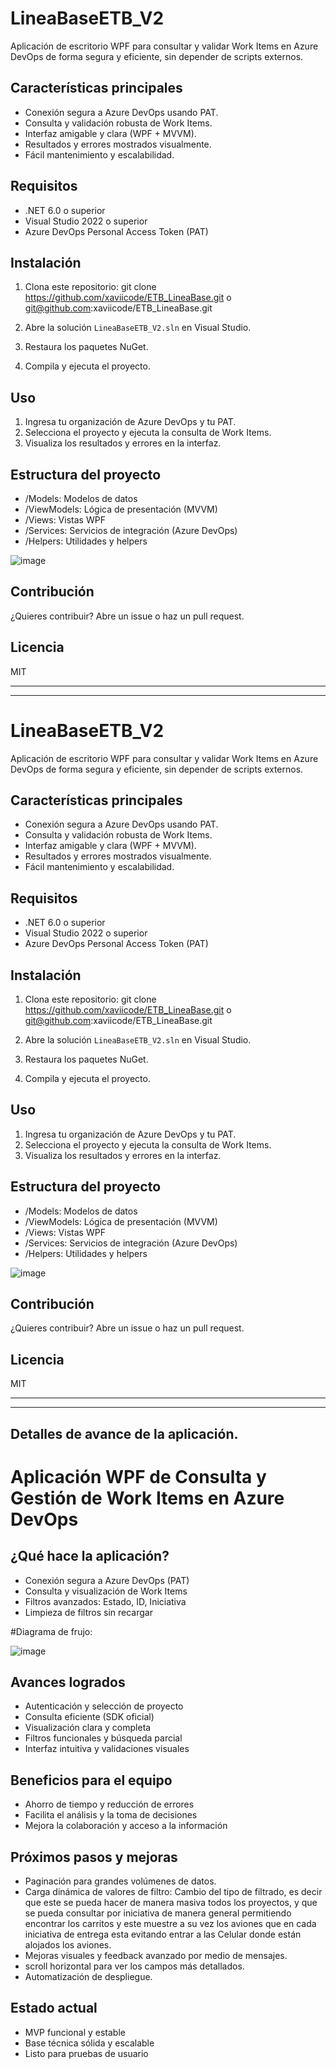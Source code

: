 # LineaBaseETB_V2

Aplicación de escritorio WPF para consultar y validar Work Items en Azure DevOps de forma segura y eficiente, sin depender de scripts externos.

## Características principales

- Conexión segura a Azure DevOps usando PAT.
- Consulta y validación robusta de Work Items.
- Interfaz amigable y clara (WPF + MVVM).
- Resultados y errores mostrados visualmente.
- Fácil mantenimiento y escalabilidad.

## Requisitos

- .NET 6.0 o superior
- Visual Studio 2022 o superior
- Azure DevOps Personal Access Token (PAT)

## Instalación

1. Clona este repositorio:
git clone https://github.com/xaviicode/ETB_LineaBase.git
o
git@github.com:xaviicode/ETB_LineaBase.git

2. Abre la solución `LineaBaseETB_V2.sln` en Visual Studio.
3. Restaura los paquetes NuGet.
4. Compila y ejecuta el proyecto.

## Uso

1. Ingresa tu organización de Azure DevOps y tu PAT.
2. Selecciona el proyecto y ejecuta la consulta de Work Items.
3. Visualiza los resultados y errores en la interfaz.

## Estructura del proyecto

- /Models: Modelos de datos
- /ViewModels: Lógica de presentación (MVVM)
- /Views: Vistas WPF
- /Services: Servicios de integración (Azure DevOps)
- /Helpers: Utilidades y helpers

![image](https://github.com/user-attachments/assets/3003944d-2037-4dcb-bf6e-956a20c359b7)


## Contribución

¿Quieres contribuir? Abre un issue o haz un pull request.

## Licencia

MIT

---
---

# LineaBaseETB_V2

Aplicación de escritorio WPF para consultar y validar Work Items en Azure DevOps de forma segura y eficiente, sin depender de scripts externos.

## Características principales

- Conexión segura a Azure DevOps usando PAT.
- Consulta y validación robusta de Work Items.
- Interfaz amigable y clara (WPF + MVVM).
- Resultados y errores mostrados visualmente.
- Fácil mantenimiento y escalabilidad.

## Requisitos

- .NET 6.0 o superior
- Visual Studio 2022 o superior
- Azure DevOps Personal Access Token (PAT)

## Instalación

1. Clona este repositorio:
git clone https://github.com/xaviicode/ETB_LineaBase.git
o
git@github.com:xaviicode/ETB_LineaBase.git

2. Abre la solución `LineaBaseETB_V2.sln` en Visual Studio.
3. Restaura los paquetes NuGet.
4. Compila y ejecuta el proyecto.

## Uso

1. Ingresa tu organización de Azure DevOps y tu PAT.
2. Selecciona el proyecto y ejecuta la consulta de Work Items.
3. Visualiza los resultados y errores en la interfaz.

## Estructura del proyecto

- /Models: Modelos de datos
- /ViewModels: Lógica de presentación (MVVM)
- /Views: Vistas WPF
- /Services: Servicios de integración (Azure DevOps)
- /Helpers: Utilidades y helpers

![image](https://github.com/user-attachments/assets/3003944d-2037-4dcb-bf6e-956a20c359b7)


## Contribución

¿Quieres contribuir? Abre un issue o haz un pull request.

## Licencia

MIT

---
---

## Detalles de avance de la aplicación.

# Aplicación WPF de Consulta y Gestión de Work Items en Azure DevOps


## ¿Qué hace la aplicación?
- Conexión segura a Azure DevOps (PAT)
- Consulta y visualización de Work Items
- Filtros avanzados: Estado, ID, Iniciativa
- Limpieza de filtros sin recargar

#Diagrama de frujo:

![image](https://github.com/user-attachments/assets/66a99a82-a7af-4ace-98d4-1294c4deda76)



## Avances logrados
- Autenticación y selección de proyecto
- Consulta eficiente (SDK oficial)
- Visualización clara y completa
- Filtros funcionales y búsqueda parcial
- Interfaz intuitiva y validaciones visuales


## Beneficios para el equipo
- Ahorro de tiempo y reducción de errores
- Facilita el análisis y la toma de decisiones
- Mejora la colaboración y acceso a la información


## Próximos pasos y mejoras
- Paginación para grandes volúmenes de datos.
- Carga dinámica de valores de filtro: Cambio del tipo de filtrado, es decir que este se pueda hacer de manera masiva todos los proyectos,
 y que se pueda consultar por iniciativa de manera general permitiendo encontrar los carritos y este muestre a su vez los aviones
 que en cada iniciativa de entrega esta evitando entrar a las Celular donde están alojados los aviones. 
- Mejoras visuales y feedback avanzado por medio de mensajes. 
- scroll horizontal para ver los campos más detallados.
- Automatización de despliegue.


## Estado actual
- MVP funcional y estable
- Base técnica sólida y escalable
- Listo para pruebas de usuario


